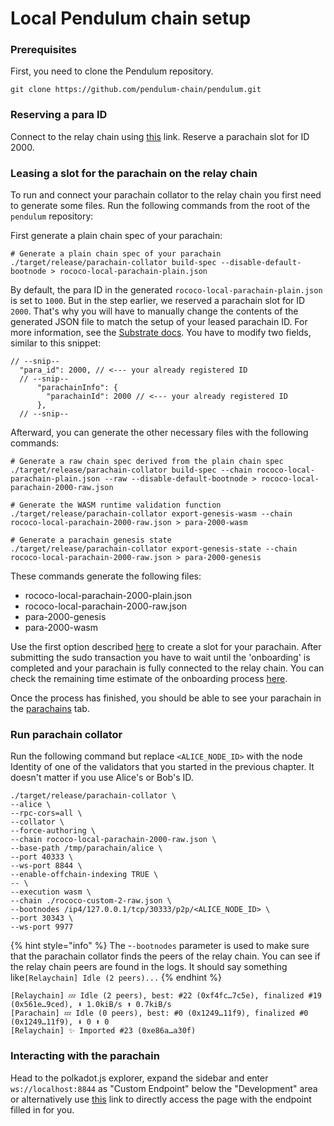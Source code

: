 # Local Pendulum chain setup

### Prerequisites

First, you need to clone the Pendulum repository.&#x20;

```
git clone https://github.com/pendulum-chain/pendulum.git
```

### Reserving a para ID

Connect to the relay chain using [this](https://polkadot.js.org/apps/?rpc=ws%3A%2F%2F127.0.0.1%3A9944#/parachains/parathreads) link. Reserve a parachain slot for ID 2000.&#x20;

### Leasing a slot for the parachain on the relay chain

To run and connect your parachain collator to the relay chain you first need to generate some files. Run the following commands from the root of the `pendulum` repository:

First generate a plain chain spec of your parachain:

```
# Generate a plain chain spec of your parachain
./target/release/parachain-collator build-spec --disable-default-bootnode > rococo-local-parachain-plain.json
```

By default, the para ID in the generated `rococo-local-parachain-plain.json` is set to `1000`. But in the step earlier, we reserved a parachain slot for ID `2000`. That's why you will have to manually change the contents of the generated JSON file to match the setup of your leased parachain ID. For more information, see the [Substrate docs](https://docs.substrate.io/tutorials/v3/cumulus/connect-parachain/#configure-a-parachain-for-a-specific-relay-chain-and-para-id).  You have to modify two fields, similar to this snippet:

```
// --snip--
  "para_id": 2000, // <--- your already registered ID
  // --snip--
      "parachainInfo": {
        "parachainId": 2000 // <--- your already registered ID
      },
  // --snip--
```

Afterward, you can generate the other necessary files with the following commands:

```
# Generate a raw chain spec derived from the plain chain spec
./target/release/parachain-collator build-spec --chain rococo-local-parachain-plain.json --raw --disable-default-bootnode > rococo-local-parachain-2000-raw.json

# Generate the WASM runtime validation function
./target/release/parachain-collator export-genesis-wasm --chain rococo-local-parachain-2000-raw.json > para-2000-wasm

# Generate a parachain genesis state
./target/release/parachain-collator export-genesis-state --chain rococo-local-parachain-2000-raw.json > para-2000-genesis
```

These commands generate the following files:&#x20;

* rococo-local-parachain-2000-plain.json
* rococo-local-parachain-2000-raw.json
* para-2000-genesis
* para-2000-wasm

Use the first option described [here](https://docs.substrate.io/tutorials/v3/cumulus/connect-parachain/#register-using-sudo) to create a slot for your parachain. After submitting the sudo transaction you have to wait until the 'onboarding' is completed and your parachain is fully connected to the relay chain. You can check the remaining time estimate of the onboarding process [here](https://polkadot.js.org/apps/?rpc=ws%3A%2F%2F127.0.0.1%3A9944#/parachains/parathreads).&#x20;

Once the process has finished, you should be able to see your parachain in the [parachains](https://polkadot.js.org/apps/?rpc=ws%3A%2F%2F127.0.0.1%3A9944#/parachains) tab.

### **Run parachain collator**

Run the following command but replace `<ALICE_NODE_ID>` with the node Identity of one of the validators that you started in the previous chapter. It doesn't matter if you use Alice's or Bob's ID.

```
./target/release/parachain-collator \
--alice \
--rpc-cors=all \
--collator \
--force-authoring \
--chain rococo-local-parachain-2000-raw.json \
--base-path /tmp/parachain/alice \
--port 40333 \
--ws-port 8844 \
--enable-offchain-indexing TRUE \
-- \
--execution wasm \
--chain ./rococo-custom-2-raw.json \
--bootnodes /ip4/127.0.0.1/tcp/30333/p2p/<ALICE_NODE_ID> \
--port 30343 \
--ws-port 9977

```

{% hint style="info" %}
The -`-bootnodes` parameter is used to make sure that the parachain collator finds the peers of the relay chain. You can see if the relay chain peers are found in the logs. It should say something like`[Relaychain] Idle (2 peers)...`
{% endhint %}

```
[Relaychain] 💤 Idle (2 peers), best: #22 (0xf4fc…7c5e), finalized #19 (0x561e…9ced), ⬇ 1.0kiB/s ⬆ 0.7kiB/s    
[Parachain] 💤 Idle (0 peers), best: #0 (0x1249…11f9), finalized #0 (0x1249…11f9), ⬇ 0 ⬆ 0    
[Relaychain] ✨ Imported #23 (0xe86a…a30f)
```

### Interacting with the parachain

Head to the polkadot.js explorer, expand the sidebar and enter `ws://localhost:8844` as "Custom Endpoint" below the "Development" area or alternatively use [this](https://polkadot.js.org/apps/?rpc=ws%3A%2F%2Flocalhost%3A8844#/explorer) link to directly access the page with the endpoint filled in for you.
